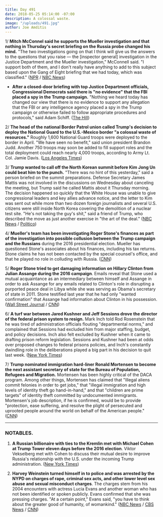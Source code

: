 ```yaml
---
title: Day 491
date: 2018-05-25 05:14:00 -07:00
description: A colossal waste.
image: "/uploads/491.jpg"
author: Joe Amditis
---
```


1/ **Mitch McConnel said he supports the Mueller investigation and that nothing in Thursday's secret briefing on the Russia probe changed his mind.** "The two investigations going on that I think will give us the answers to the questions that you raise — the \[inspector general\] investigation in the Justice Department and the Mueller investigation," McConnell said. "I support both of them, and I don't really have anything to add to this subject based upon the Gang of Eight briefing that we had today, which was classified." ([NPR](https://www.npr.org/2018/05/24/614166059/mcconnell-says-he-supports-mueller-investigation) / [NBC News](https://www.nbcnews.com/politics/politics-news/democrat-schiff-added-justice-department-briefing-russia-probe-sources-n877111))

* **After a closed-door briefing with top Justice Department officials, Congressional Democrats said there is "no evidence" that the FBI placed a spy in the Trump campaign.** "Nothing we heard today has changed our view that there is no evidence to support any allegation that the FBI or any intelligence agency placed a spy in the Trump campaign or otherwise failed to follow appropriate procedures and protocols," said Adam Schiff. ([The Hill](http://thehill.com/policy/national-security/389274-dems-after-briefing-no-evidence-spy-placed-in-trump-campaign))

2/ **The head of the national Border Patrol union called Trump's decision to deploy the National Guard to the U.S.-Mexico border "a colossal waste of resources."** Roughly 1,600 National Guard troops were deployed to the border in April. "We have seen no benefit," said union president Brandon Judd. Another 750 troops may soon be added to fill support roles and the total deployment could reach nearly 4,000 troops, according to Army Lt. Col. Jamie Davis. ([Los Angeles Times](http://www.latimes.com/nation/la-na-border-patrol-national-guard-2018-story.html))

3/ **Trump wanted to call off the North Korean summit before Kim Jong Un could beat him to the punch.** "There was no hint of this yesterday," said a person briefed on the summit preparations. Defense Secretary James Mattis was not involved in the discussions on Wednesday about canceling the meeting, but Trump said he called Mattis about it Thursday morning. The decision happened so quickly that the White House was unable to give congressional leaders and key allies advance notice, and the letter to Kim was sent out while more than two dozen foreign journalists and several U.S. citizens were still inside North Korea covering the demolition of a nuclear test site. "He's not taking the guy's shit," said a friend of Trump, who described the move as just another exercise in "the art of the deal." ([NBC News](https://www.nbcnews.com/politics/national-security/inside-summit-collapse-trump-wanted-cancel-n-korean-leader-could-n877291) / [Politico](https://www.politico.com/story/2018/05/24/trump-north-korea-kim-jong-un-strategy-607976))

4/ **Mueller's team has been investigating Roger Stone's finances as part of the investigation into possible collusion between the Trump campaign and the Russians** during the 2016 presidential election. Mueller has questioned Stone's associates about his finances, including his tax returns. Stone claims he has not been contacted by the special counsel's office, and that he played no role in colluding with Russia. ([CNN](https://www.cnn.com/2018/05/24/politics/roger-stone-finances-special-counsel-mueller-russia-investigation/index.html))

5/ **Roger Stone tried to get damaging information on Hillary Clinton from Julian Assange during the 2016 campaign**. Emails reveal that Stone used a mutual acquaintance as an intermediary between himself and Assange in order to ask Assange for any emails related to Clinton's role in disrupting a purported peace deal in Libya while she was serving as Obama's secretary of state in 2011. Stone testified last year that he had only "wanted confirmation" that Assange had information about Clinton in his possession. ([Wall Street Journal](https://www.wsj.com/articles/roger-stone-sought-information-on-clinton-from-assange-emails-show-1527191428) / [CNN](https://www.cnn.com/2018/05/24/politics/roger-stone-clinton-assange/index.html))

6/ **A turf war between Jared Kushner and Jeff Sessions drove the director of the federal prison system to resign.** Mark Inch told Rod Rosenstein that he was tired of administration officials flouting "departmental norms," and complained that Sessions had excluded him from major staffing, budget, and policy decisions. Inch also felt excluded by Kushner when it came to drafting prison reform legislation. Sessions and Kushner had been at odds over proposed changes to federal prisons policies, and Inch's constantly dwindling role in the deliberations played a big part in his decision to quit last week. ([New York Times](https://www.nytimes.com/2018/05/24/us/politics/mark-inch-kushner-sessions-federal-prisons.html))

7/ **Trump nominated immigration hard-liner Ronald Mortensen to become the next assistant secretary of state for the Bureau of Population, Refugees and Migration.** Mortensen has been highly critical of the DACA program. Among other things, Mortensen has claimed that "Illegal aliens commit felonies in order to get jobs," that "illegal immigration and high levels of identity theft go hand-in-hand," and that "children are prime targets" of identity theft committed by undocumented immigrants. Mortensen's job description, if he is confirmed, would be to provide "protection, ease suffering, and resolve the plight of persecuted and uprooted people around the world on behalf of the American people." ([CNN](https://www.cnn.com/2018/05/24/politics/assistant-secretary-of-state-ronald-mortensen/index.html))

---

### NOTABLES.

1. **A Russian billionaire with ties to the Kremlin met with Michael Cohen at Trump Tower eleven days before the 2016 election**. Viktor Vekselberg met with Cohen to discuss their mutual desire to improve Russia's relationship with the U.S. under the incoming Trump administration. ([New York Times](https://www.nytimes.com/2018/05/25/us/politics/michael-cohen-viktor-vekselberg-trump-tower.html))

2. **Harvey Weinstein turned himself in to police and was arrested by the NYPD on charges of rape, criminal sex acts, and other lower level sex abuse and sexual misconduct charges**. The charges stem from his 2004 encounters with actress Lucia Evans and another woman who has not been identified or spoken publicly. Evans confirmed that she was pressing charges. "At a certain point," Evans said, "you have to think about the greater good of humanity, of womankind." ([NBC News](https://www.cnbc.com/2018/05/25/movie-producer-harvey-weinstein-surrenders-to-police-following-sex-assault-charges.html) / [CBS News](https://www.cbsnews.com/news/harvey-weinstein-surrenders-today-charges-sex-abuse-2018-05-25-live-updates/) / [CNN](https://www.cnn.com/2018/05/25/entertainment/harvey-weinstein-to-surrender/index.html))